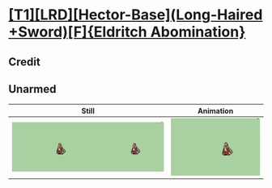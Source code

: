 # [\[T1\]\[LRD\]\[Hector-Base\]\(Long-Haired +Sword\)\[F\]{Eldritch Abomination}](../)

## Credit


	
## Unarmed

| Still | Animation |
| :---: | :-------: |
| ![Unarmed still](./Unarmed_000.png) | ![Unarmed animation](./Unarmed.gif) |
